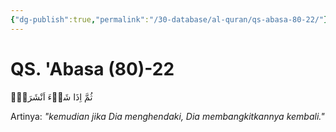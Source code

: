 ```yaml
---
{"dg-publish":true,"permalink":"/30-database/al-quran/qs-abasa-80-22/"}
---
```



# QS. 'Abasa (80)-22
ثُمَّ اِذَا شَاۤءَ اَنْشَرَهٗۗ

Artinya: *"kemudian jika Dia menghendaki, Dia membangkitkannya kembali."*
